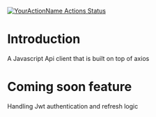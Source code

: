 
[![YourActionName Actions Status](https://github.com/samerzee/SimplyApiClientJs/workflows/npm-publish.yml/badge.svg)](https://github.com/samerzee/SimplyApiClientJs/actions)

# Introduction 
A Javascript Api client that is built on top of axios 

# Coming soon feature
Handling Jwt authentication and refresh logic